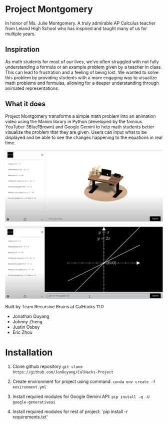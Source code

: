 # Project Montgomery
In honor of Ms. Julie Montgomery. A truly admirable AP Calculus teacher from Leland High School who has inspired and taught many of us for multiple years. 

## Inspiration
As math students for most of our lives, we’ve often struggled with not fully understanding a formula or an example problem given by a teacher in class. This can lead to frustration and a feeling of being lost. We wanted to solve this problem by providing students with a more engaging way to visualize math problems and formulas, allowing for a deeper understanding through animated representations.

## What it does
Project Montgomery transforms a simple math problem into an animation video using the Manim library in Python (developed by the famous YouTuber 3Blue1Brown) and Google Gemini to help math students better visualize the problem that they are given. Users can input what to be displayed and be able to see the changes happening to the equations in real time.

![Image of Montgomery's home page](image.png)

![Image of Montgomery's ability to generate animations](image-1.png)

Built by Team Recursive Bruins at CalHacks 11.0
- Jonathan Ouyang
- Johnny Zheng
- Justin Osbey
- Eric Zhou

# Installation

1. Clone github repository
    `git clone https://github.com/JonOuyang/CalHacks-Project`

2. Create environment for project using command:
    ```conda env create -f environment.yml```

3. Install required modules for Google Gemini API:
    ```pip install -q -U google-generativeai```

4. Install required modules for rest of project:
    `pip install -r requirements.txt'